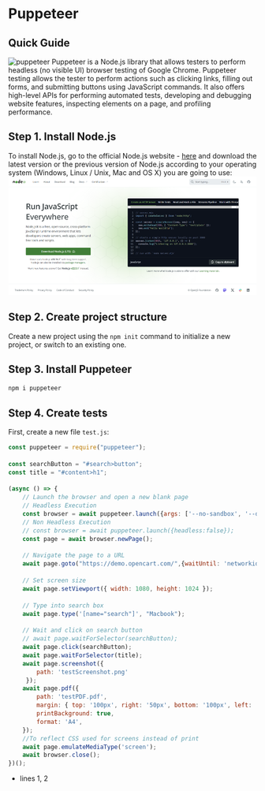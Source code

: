 # Puppeteer
## Quick Guide
![puppeteer](https://user-images.githubusercontent.com/10379601/29446482-04f7036a-841f-11e7-9872-91d1fc2ea683.png)
Puppeteer is a Node.js library that allows testers to perform headless (no visible UI) browser testing of Google Chrome. Puppeteer testing allows the tester to perform actions such as clicking links, filling out forms, and submitting buttons using JavaScript commands. It also offers high-level APIs for performing automated tests, developing and debugging website features, inspecting elements on a page, and profiling performance.
## Step 1. Install Node.js
To install Node.js, go to the official Node.js website - [here](https://nodejs.org/en) and download the latest version or the previous version of Node.js according to your operating system (Windows, Linux / Unix, Mac and OS X) you are going to use:
![alt text](image.png)
## Step 2. Create project structure
Create a new project using the ``npm init`` command to initialize a new project, or switch to an existing one.
## Step 3. Install Puppeteer
```bash
npm i puppeteer
```
## Step 4. Create tests
First, create a new file ``test.js``:
```javascript showLineNumbers
const puppeteer = require("puppeteer");

const searchButton = "#search>button";
const title = "#content>h1";

(async () => {
    // Launch the browser and open a new blank page
    // Headless Execution
    const browser = await puppeteer.launch({args: ['--no-sandbox', '--disable-setuid-sandbox']});
    // Non Headless Execution
    // const browser = await puppeteer.launch({headless:false});
    const page = await browser.newPage();

    // Navigate the page to a URL
    await page.goto("https://demo.opencart.com/",{waitUntil: 'networkidle0'});

    // Set screen size
    await page.setViewport({ width: 1080, height: 1024 });

    // Type into search box
    await page.type('[name="search"]', "Macbook");

    // Wait and click on search button
    // await page.waitForSelector(searchButton);
    await page.click(searchButton);
    await page.waitForSelector(title);
    await page.screenshot({
        path: 'testScreenshot.png'
     });
    await page.pdf({
        path: 'testPDF.pdf',
        margin: { top: '100px', right: '50px', bottom: '100px', left: '50px' },
        printBackground: true,
        format: 'A4',
    });
    //To reflect CSS used for screens instead of print
    await page.emulateMediaType('screen');
    await browser.close();
})();
```
* lines 1, 2 
